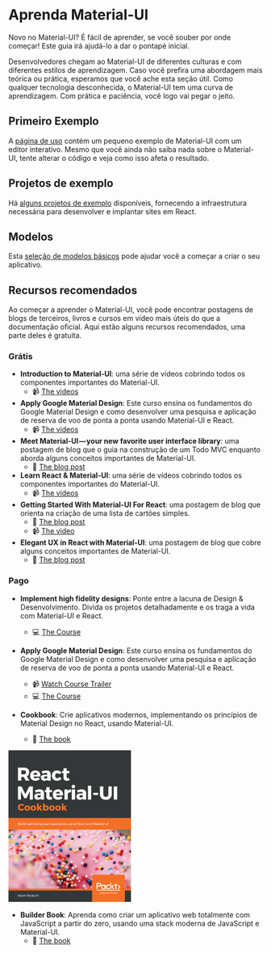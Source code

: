 # Aprenda Material-UI

<p class="description">Novo no Material-UI? É fácil de aprender, se você souber por onde começar! Este guia irá ajudá-lo a dar o pontapé inicial.</p>

Desenvolvedores chegam ao Material-UI de diferentes culturas e com diferentes estilos de aprendizagem. Caso você prefira uma abordagem mais teórica ou prática, esperamos que você ache esta seção útil. Como qualquer tecnologia desconhecida, o Material-UI tem uma curva de aprendizagem. Com prática e paciência, você logo vai pegar o jeito.

## Primeiro Exemplo

A [página de uso](/getting-started/usage/#quick-start) contém um pequeno exemplo de Material-UI com um editor interativo. Mesmo que você ainda não saiba nada sobre o Material-UI, tente alterar o código e veja como isso afeta o resultado.

## Projetos de exemplo

Há [alguns projetos de exemplo](/getting-started/example-projects/) disponíveis, fornecendo a infraestrutura necessária para desenvolver e implantar sites em React.

## Modelos

Esta [seleção de modelos básicos](/getting-started/templates/) pode ajudar você a começar a criar o seu aplicativo.

## Recursos recomendados

Ao começar a aprender o Material-UI, você pode encontrar postagens de blogs de terceiros, livros e cursos em vídeo mais úteis do que a documentação oficial. Aqui estão alguns recursos recomendados, uma parte deles é gratuita.

### Grátis

- **Introduction to Material-UI**: uma série de vídeos cobrindo todos os componentes importantes do Material-UI.
  - 📹 [The videos](https://www.youtube.com/watch?v=pHclLuRolzE&list=PLQg6GaokU5CwiVmsZ0d_9Zsg_DnIP_xwr)
- **Apply Google Material Design**: Este curso ensina os fundamentos do Google Material Design e como desenvolver uma pesquisa e aplicação de reserva de voo de ponta a ponta usando Material-UI e React.
  - 📹 [The videos](https://www.youtube.com/watch?v=bDkB3LoQKxs)
- **Meet Material-UI — your new favorite user interface library**: uma postagem de blog que o guia na construção de um Todo MVC enquanto aborda alguns conceitos importantes de Material-UI.
  - 📝 [The blog post](https://medium.freecodecamp.org/meet-your-material-ui-your-new-favorite-user-interface-library-6349a1c88a8c)
- **Learn React & Material-UI**: uma série de vídeos cobrindo todos os componentes importantes do Material-UI.
  - 📹 [The videos](https://www.youtube.com/watch?v=xm4LX5fJKZ8&list=PLcCp4mjO-z98WAu4sd0eVha1g-NMfzHZk)
- **Getting Started With Material-UI For React**: uma postagem de blog que orienta na criação de uma lista de cartões simples.
  - 📝 [The blog post](https://medium.com/codingthesmartway-com-blog/getting-started-with-material-ui-for-react-material-design-for-react-364b2688b555)
  - 📹 [The video](https://www.youtube.com/watch?v=PWadEeOuv5o)
- **Elegant UX in React with Material-UI**: uma postagem de blog que cobre alguns conceitos importantes de Material-UI.
  - 📝 [The blog post](https://alligator.io/react/material-ui/)

### Pago

- **Implement high fidelity designs**: Ponte entre a lacuna de Design & Desenvolvimento. Divida os projetos detalhadamente e os traga a vida com Material-UI e React.

  - 💻 [The Course](https://click.linksynergy.com/deeplink?id=IVuPfk1F/Ow&mid=39197&murl=https%3A%2F%2Fwww.udemy.com%2Fcourse%2Fimplement-high-fidelity-designs-with-material-ui-and-reactjs%2F)

- **Apply Google Material Design**: Este curso ensina os fundamentos do Google Material Design e como desenvolver uma pesquisa e aplicação de reserva de voo de ponta a ponta usando Material-UI e React.

  - 📹 [Watch Course Trailer](https://www.youtube.com/watch?v=hhZ6yFvCWho)
  - 💻 [The Course](https://bonsaiilabs.com/courseDetail/material-ui-with-react)

- **Cookbook**: Crie aplicativos modernos, implementando os princípios de Material Design no React, usando Material-UI.
  - 📘 [The book](https://www.amazon.com/gp/product/1789615224/)

[![cookbook](/static/blog/material-ui-v4-is-out/cookbook.png)](https://www.amazon.com/gp/product/1789615224/)

- **Builder Book**: Aprenda como criar um aplicativo web totalmente com JavaScript a partir do zero, usando uma stack moderna de JavaScript e Material-UI.
  - 📘 [The book](https://builderbook.org/book)
